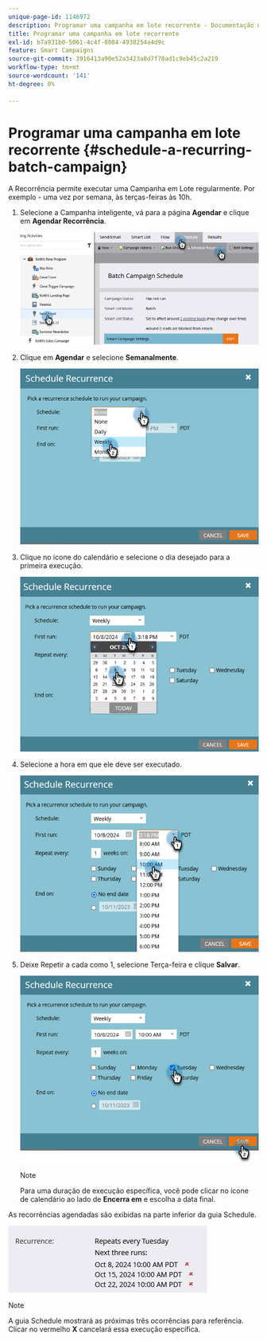 ```yaml
---
unique-page-id: 1146972
description: Programar uma campanha em lote recorrente - Documentação do Marketo - Documentação do produto
title: Programar uma campanha em lote recorrente
exl-id: b7a931b0-5061-4c4f-8084-4938254a4d9c
feature: Smart Campaigns
source-git-commit: 3916413a90e52a3423a8d7f78ad1c9eb45c2a219
workflow-type: tm+mt
source-wordcount: '141'
ht-degree: 0%

---
```


# Programar uma campanha em lote recorrente {#schedule-a-recurring-batch-campaign}

A Recorrência permite executar uma Campanha em Lote regularmente. Por exemplo - uma vez por semana, às terças-feiras às 10h.

1. Selecione a Campanha inteligente, vá para a página **Agendar** e clique em **Agendar Recorrência**.

   ![](assets/schedule-a-recurring-batch-campaign-1.png)

1. Clique em **Agendar** e selecione **Semanalmente**.

   ![](assets/schedule-a-recurring-batch-campaign-2.png)

1. Clique no ícone do calendário e selecione o dia desejado para a primeira execução.

   ![](assets/schedule-a-recurring-batch-campaign-3.png)

1. Selecione a hora em que ele deve ser executado.

   ![](assets/schedule-a-recurring-batch-campaign-4.png)

1. Deixe Repetir a cada como 1, selecione Terça-feira e clique **Salvar**.

   ![](assets/schedule-a-recurring-batch-campaign-5.png)

   >[!NOTE]
   >
   >Para uma duração de execução específica, você pode clicar no ícone de calendário ao lado de **Encerra em** e escolha a data final.

As recorrências agendadas são exibidas na parte inferior da guia Schedule.

![](assets/schedule-a-recurring-batch-campaign-6.png)

>[!NOTE]
>
>A guia Schedule mostrará as próximas três ocorrências para referência. Clicar no vermelho **X** cancelará essa execução específica.

